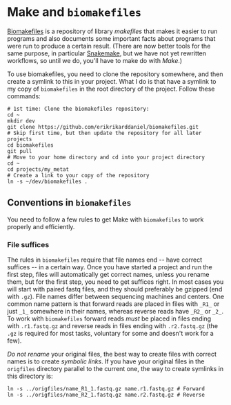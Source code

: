 # Make and `biomakefiles`

[Biomakefiles](https://github.com/erikrikarddaniel/biomakefiles) is a repository of library
*makefiles* that makes it easier to run programs and also documents some important facts about
programs that were run to produce a certain result.  (There are now better tools for the same
purpose, in particular [Snakemake](https://pypi.org/project/snakemake/), but we have not yet
rewritten workflows, so until we do, you'll have to make do with *Make*.)

To use biomakefiles, you need to clone the repository somewhere, and then create a symlink to this
in your project. What I do is that have a symlink to my copy of `biomakefiles` in the root directory
of the project. Follow these commands:

```
# 1st time: Clone the biomakefiles repository:
cd ~
mkdir dev
git clone https://github.com/erikrikarddaniel/biomakefiles.git
# Skip first time, but then update the repository for all later projects
cd biomakefiles
git pull
# Move to your home directory and cd into your project directory
cd ~
cd projects/my_metat
# Create a link to your copy of the repository
ln -s ~/dev/biomakefiles .
```

## Conventions in `biomakefiles`

You need to follow a few rules to get Make with `biomakefiles` to work properly and efficiently. 

### File suffices

The rules in `biomakefiles` require that file names end -- have correct suffices -- in a certain
way. Once you have started a project and run the first step, files will automatically get correct
names, unless you rename them, but for the first step, you need to get suffices right. In most cases
you will start with paired fastq files, and they should preferably be gzipped (end with `.gz`). File
names differ between sequencing machines and centers. One common name pattern is that forward reads
are placed in files with `_R1_` or just `_1_` somewhere in their names, whereas reverse reads have
`_R2_` or `_2_`. To work with `biomakefiles` forward reads *must* be placed in files ending with
`.r1.fastq.gz` and reverse reads in files ending with `.r2.fastq.gz` (the `.gz` is required for most
tasks, voluntary for some and doesn't work for a few).

*Do not rename* your original files, the best way to create files with correct names is to create
*symbolic links*. If you have your original files in the `origfiles` directory parallel to the
current one, the way to create symlinks in this directory is:

```
ln -s ../origfiles/name_R1_1.fastq.gz name.r1.fastq.gz # Forward
ln -s ../origfiles/name_R2_1.fastq.gz name.r2.fastq.gz # Reverse
```
